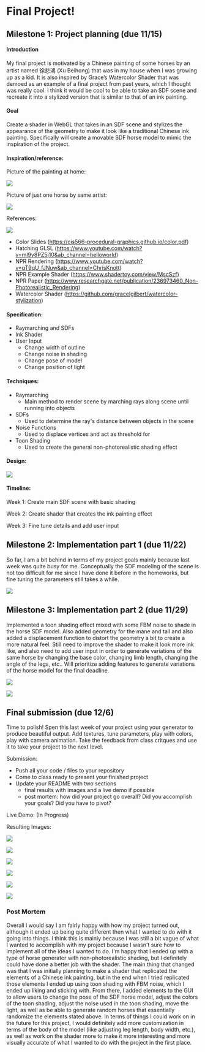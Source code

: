 # Final Project!

## Milestone 1: Project planning (due 11/15)

#### Introduction

My final project is motivated by a Chinese painting of some horses by an artist named 徐悲鴻 (Xu Beihong) that was in my house when I was growing up as a kid. It is also inspired by Grace’s Watercolor Shader that was demoed as an example of a final project from past years, which I thought was really cool. I think it would be cool to be able to take an SDF scene and recreate it into a stylized version that is similar to that of an ink painting.

#### Goal

Create a shader in WebGL that takes in an SDF scene and stylizes the appearance of the geometry to make it look like a traditional Chinese ink painting. Specifically will create a movable SDF horse model to mimic the inspiration of the project.

#### Inspiration/reference:

Picture of the painting at home:

![](Horse.png)

Picture of just one horse by same artist:

![](OneHorse.png)

References:

![](Example1.png)

- Color Slides (https://cis566-procedural-graphics.github.io/color.pdf)
- Hatching GLSL (https://www.youtube.com/watch?v=ml9v8PZ5j10&ab_channel=helloworld)
- NPR Rendering (https://www.youtube.com/watch?v=gT9qU_fJNuw&ab_channel=ChrisKnott)
- NPR Example Shader (https://www.shadertoy.com/view/MscSzf)
- NPR Paper (https://www.researchgate.net/publication/236973460_Non-Photorealistic_Rendering)
- Watercolor Shader (https://github.com/gracelgilbert/watercolor-stylization)


#### Specification:
- Raymarching and SDFs
- Ink Shader
- User Input
  - Change width of outline
  - Change noise in shading
  - Change pose of model
  - Change position of light

#### Techniques:
- Raymarching
  - Main method to render scene by marching rays along scene until running into objects
- SDFs
  - Used to determine the ray's distance between objects in the scene
- Noise Functions
  - Used to displace vertices and act as threshold for 
- Toon Shading
  - Used to create the general non-photorealistic shading effect

#### Design:
![](FlowChart.png)

#### Timeline:
Week 1: Create main SDF scene with basic shading

Week 2: Create shader that creates the ink painting effect

Week 3: Fine tune details and add user input

## Milestone 2: Implementation part 1 (due 11/22)

So far, I am a bit behind in terms of my project goals mainly because last week was quite busy for me. Conceptually the SDF modeling of the scene is not too difficult for me since I have done it before in the homeworks, but fine tuning the parameters still takes a while.

![](Milestone2.1.png)

## Milestone 3: Implementation part 2 (due 11/29)

Implemented a toon shading effect mixed with some FBM noise to shade in the horse SDF model. Also added geometry for the mane and tail and also added a displacement function to distort the geometry a bit to create a more natural feel. Still need to improve the shader to make it look more ink like, and also need to add user input in order to generate variations of the same horse by changing the base color, changing limb length, changing the angle of the legs, etc.. Will prioritize adding features to generate variations of the horse model for the final deadline.

![](Milestone3.1.png)

![](Milestone3.2.png)

## Final submission (due 12/6)
Time to polish! Spen this last week of your project using your generator to produce beautiful output. Add textures, tune parameters, play with colors, play with camera animation. Take the feedback from class critques and use it to take your project to the next level.

Submission:
- Push all your code / files to your repository
- Come to class ready to present your finished project
- Update your README with two sections 
  - final results with images and a live demo if possible
  - post mortem: how did your project go overall? Did you accomplish your goals? Did you have to pivot?

Live Demo: (In Progress)

Resulting Images:

![](GUI.png)

![](Horse1.png)

![](Horse2.png)

![](Horse3.png)

![](Horse4.png)

![](Horse5.png)

### Post Mortem

Overall I would say I am fairly happy with how my project turned out, although it ended up being quite different then what I wanted to do with it going into things. I think this is mainly because I was still a bit vague of what I wanted to accomplish with my project because I wasn't sure how to implement all of the 
ideas I wanted to do. I'm happy that I ended up with a type of horse generator with non-photorealistic shading, but I definitely could have done a better job with the shader. The main thing that changed was that I was initially planning to make a shader that replicated the elements of a Chinese ink painting, but in the end when I tried replicated those elements I ended up using toon shading with FBM noise, which I ended up liking and sticking with. From there, I added 
elements to the GUI to allow users to change the pose of the SDF horse model, adjust the colors of the toon shading, adjust the noise used in the toon shading, move the light, as well as be able to generate random horses that essentially randomize the elements stated above. In terms of things I could work on in the future for this project, I would definitely add more customization in terms of the body of the model (like adjusting leg length, body width, etc.), as well as work on the shader more to make it more interesting and more visually accurate of what I wanted to do with the project in the first place.

